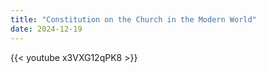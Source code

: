 ```yaml
---
title: "Constitution on the Church in the Modern World"
date: 2024-12-19
---
```


{{< youtube x3VXG12qPK8 >}}
